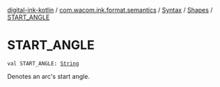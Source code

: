 [digital-ink-kotlin](../../../index.md) / [com.wacom.ink.format.semantics](../../index.md) / [Syntax](../index.md) / [Shapes](index.md) / [START_ANGLE](./-s-t-a-r-t_-a-n-g-l-e.md)

# START_ANGLE

`val START_ANGLE: `[`String`](https://kotlinlang.org/api/latest/jvm/stdlib/kotlin/-string/index.html)

Denotes an arc's start angle.

